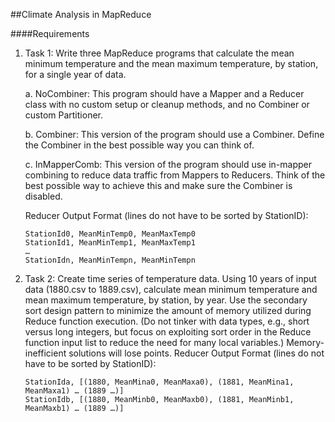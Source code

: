 ##Climate Analysis in MapReduce

####Requirements
1. Task 1: Write three MapReduce programs that calculate the mean minimum
temperature and the mean maximum temperature, by station, for a single year of data.

    a. NoCombiner: This program should have a Mapper and a Reducer class with no custom
    setup or cleanup methods, and no Combiner or custom Partitioner.

    b. Combiner: This version of the program should use a Combiner. Define the Combiner in
    the best possible way you can think of.

    c. InMapperComb: This version of the program should use in-mapper combining to reduce
    data traffic from Mappers to Reducers. Think of the best possible way to achieve this
    and make sure the Combiner is disabled.

    Reducer Output Format (lines do not have to be sorted by StationID):
    ```
    StationId0, MeanMinTemp0, MeanMaxTemp0
    StationId1, MeanMinTemp1, MeanMaxTemp1
    …
    StationIdn, MeanMinTempn, MeanMinTempn
    ```

2. Task 2: Create time series of temperature data. Using 10 years of input data
(1880.csv to 1889.csv), calculate mean minimum temperature and mean maximum
temperature, by station, by year. Use the secondary sort design pattern to minimize the
amount of memory utilized during Reduce function execution. (Do not tinker with data types,
e.g., short versus long integers, but focus on exploiting sort order in the Reduce function input
list to reduce the need for many local variables.) Memory-inefficient solutions will lose points.
Reducer Output Format (lines do not have to be sorted by StationID):
    ```
    StationIda, [(1880, MeanMina0, MeanMaxa0), (1881, MeanMina1, MeanMaxa1) … (1889 …)]
    StationIdb, [(1880, MeanMinb0, MeanMaxb0), (1881, MeanMinb1, MeanMaxb1) … (1889 …)]
    ```